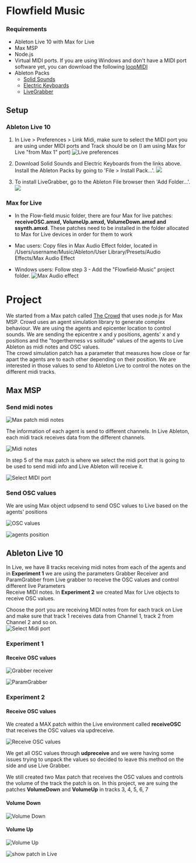 # Flowfield Music
### Requirements  
- Ableton Live 10 with Max for Live
- Max MSP
- Node.js
- Virtual MIDI ports. If you are using Windows and don't have a MIDI port software yet, you can download the following [loopMIDI](https://www.tobias-erichsen.de/software/loopmidi.html)
- Ableton Packs
	- [Solid Sounds](https://www.ableton.com/en/packs/solid-sounds/) 
	- [Electric Keyboards](https://www.ableton.com/en/packs/electric-keyboards/)
	- [LiveGrabber](https://www.showsync.com/tools)  
	 
## Setup
### Ableton Live 10

1. In Live > Preferences > Link Midi, make sure to select the MIDI port you are using under MIDI ports and Track should be on (I am using Max for Live "from Max 1" port)        ![Live preferences](images/LivePreferences.png)  
2. Download Solid Sounds and Electric Keyboards from the links above. Install the Ableton Packs by going to 'File > Install Pack...'.  ![](images/install-pack.jpg)

3. To install LiveGrabber, go to the Ableton File browser then 'Add Folder...'. ![](images/add-pack-folder.jpg) 

### Max for Live  
- In the Flow-field music folder, there are four Max for live patches: **receiveOSC.amxd, VolumeUp.amxd, VolumeDown.amxd and ssynth.amxd**. These patches need to be installed in the folder allocated to Max for Live devices in order for them to work

- Mac users: Copy files in Max Audio Effect folder, located in /Users/username/Music/Ableton/User Library/Presets/Audio Effects/Max Audio Effect
- Windows users: Follow step 3 - Add the "Flowfield-Music" project folder.
![Max Audio effect](images/MAxAudioEffectFolder.png)  


# Project

We started from a Max patch called [The Crowd](https://cycling74.com/tutorials/node-recipe-02-the-crowd) that uses node.js for Max MSP. Crowd uses an agent simulation library to generate complex behaviour. 
We are using the agents and epicenter location to control sounds. We are sending the epicentre x and y positions, agents' x and y positions and the "togertherness vs solitude" values of the agents to Live Ableton as midi notes and OSC values.  
The crowd simulation patch has a parameter that measures how close or far apart the agents are to each other depending on their position. We are interested in those values to send to Ableton Live to control the notes on the different midi tracks. 

## Max MSP

### Send midi notes 

![Max patch midi notes](images/midiNotestoLive01.png)

The information of each agent is send to different channels. In Live Ableton, each midi track receives data from the different channels.  

![Midi notes](images/midiNotestoLive02.png)  

In step 5 of the max patch is where we select the midi port that is going to be used to send midi info and Live Ableton will receive it. 

![Select MIDI port](images/chooseMIDIport.png)  


### Send OSC values

We are using Max object udpsend to send OSC values to Live based on the agents' positions

![OSC values](images/OSCvalues1.png)

![agents position](images/agentsPosition.png)



## Ableton Live 10

In Live, we have 8 tracks receiving midi notes from each of the agents and in **Experiment 1** we are using the parameters Grabber Receiver and ParamGrabber from Live grabber to receive the OSC values and control different live Parameters  
Receive MIDI notes. In **Experiment 2** we created Max for Live objects to receive OSC values.  

Choose the port you are receiving MIDI notes from for each track on Live and make sure that track 1 receives data from Channel 1, track 2 from Channel 2 and so on.  
![Select Midi port](images/ReceiveMIDI.png)


### Experiment 1  

#### Receive OSC values

![Grabber receiver](images/GrabberReceiver.png)  

![ParamGrabber](images/ParamGrabber.png)  


### Experiment 2  

#### Receive OSC values

We created a MAX patch within the Live environment called **receiveOSC** that receives the OSC values via updreceive. 

![Receive OSC values](images/receiveOSCMaxpatch.png) 

We get all OSC values through **udpreceive** and we were having some issues trying to unpack the values so decided to leave this method on the side and use Live Grabber.  

We still created two Max patch that receives the OSC values and controls the volume of the track the patch is on.   In this project, we are suing the patches **VolumeDown** and **VolumeUp** in tracks 3, 4, 5, 6, 7


#### Volume Down

![Volume Down](images/VolumeDownPatch.png)  


#### Volume Up

![Volume Up](images/VolumeUp.png)  

![show patch in Live](images/track7.png)

